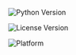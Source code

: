 ![Python Version](https://img.shields.io/badge/Python-3.13-green)

![License Version](https://img.shields.io/badge/AGPL-3.0%20license-blue)

![Platform](https://img.shields.io/badge/Linux-purple)
